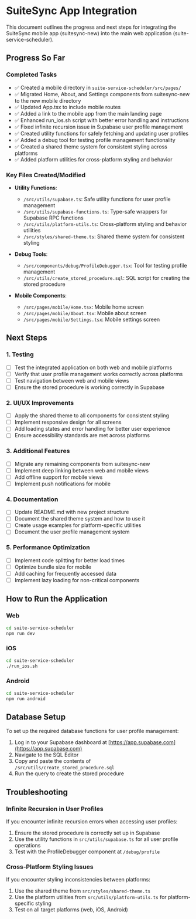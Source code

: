 # SuiteSync App Integration

This document outlines the progress and next steps for integrating the SuiteSync mobile app (suitesync-new) into the main web application (suite-service-scheduler).

## Progress So Far

### Completed Tasks

- ✅ Created a mobile directory in `suite-service-scheduler/src/pages/`
- ✅ Migrated Home, About, and Settings components from suitesync-new to the new mobile directory
- ✅ Updated App.tsx to include mobile routes
- ✅ Added a link to the mobile app from the main landing page
- ✅ Enhanced run_ios.sh script with better error handling and instructions
- ✅ Fixed infinite recursion issue in Supabase user profile management
- ✅ Created utility functions for safely fetching and updating user profiles
- ✅ Added a debug tool for testing profile management functionality
- ✅ Created a shared theme system for consistent styling across platforms
- ✅ Added platform utilities for cross-platform styling and behavior

### Key Files Created/Modified

- **Utility Functions**:
  - `/src/utils/supabase.ts`: Safe utility functions for user profile management
  - `/src/utils/supabase-functions.ts`: Type-safe wrappers for Supabase RPC functions
  - `/src/utils/platform-utils.ts`: Cross-platform styling and behavior utilities
  - `/src/styles/shared-theme.ts`: Shared theme system for consistent styling

- **Debug Tools**:
  - `/src/components/debug/ProfileDebugger.tsx`: Tool for testing profile management
  - `/src/utils/create_stored_procedure.sql`: SQL script for creating the stored procedure

- **Mobile Components**:
  - `/src/pages/mobile/Home.tsx`: Mobile home screen
  - `/src/pages/mobile/About.tsx`: Mobile about screen
  - `/src/pages/mobile/Settings.tsx`: Mobile settings screen

## Next Steps

### 1. Testing

- [ ] Test the integrated application on both web and mobile platforms
- [ ] Verify that user profile management works correctly across platforms
- [ ] Test navigation between web and mobile views
- [ ] Ensure the stored procedure is working correctly in Supabase

### 2. UI/UX Improvements

- [ ] Apply the shared theme to all components for consistent styling
- [ ] Implement responsive design for all screens
- [ ] Add loading states and error handling for better user experience
- [ ] Ensure accessibility standards are met across platforms

### 3. Additional Features

- [ ] Migrate any remaining components from suitesync-new
- [ ] Implement deep linking between web and mobile views
- [ ] Add offline support for mobile views
- [ ] Implement push notifications for mobile

### 4. Documentation

- [ ] Update README.md with new project structure
- [ ] Document the shared theme system and how to use it
- [ ] Create usage examples for platform-specific utilities
- [ ] Document the user profile management system

### 5. Performance Optimization

- [ ] Implement code splitting for better load times
- [ ] Optimize bundle size for mobile
- [ ] Add caching for frequently accessed data
- [ ] Implement lazy loading for non-critical components

## How to Run the Application

### Web

```bash
cd suite-service-scheduler
npm run dev
```

### iOS

```bash
cd suite-service-scheduler
./run_ios.sh
```

### Android

```bash
cd suite-service-scheduler
npm run android
```

## Database Setup

To set up the required database functions for user profile management:

1. Log in to your Supabase dashboard at [https://app.supabase.com](https://app.supabase.com)
2. Navigate to the SQL Editor
3. Copy and paste the contents of `/src/utils/create_stored_procedure.sql`
4. Run the query to create the stored procedure

## Troubleshooting

### Infinite Recursion in User Profiles

If you encounter infinite recursion errors when accessing user profiles:

1. Ensure the stored procedure is correctly set up in Supabase
2. Use the utility functions in `src/utils/supabase.ts` for all user profile operations
3. Test with the ProfileDebugger component at `/debug/profile`

### Cross-Platform Styling Issues

If you encounter styling inconsistencies between platforms:

1. Use the shared theme from `src/styles/shared-theme.ts`
2. Use the platform utilities from `src/utils/platform-utils.ts` for platform-specific styling
3. Test on all target platforms (web, iOS, Android)
